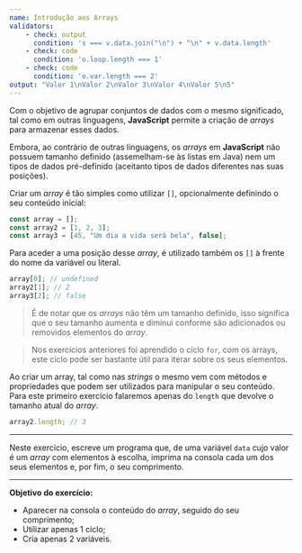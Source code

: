 ```yaml
---
name: Introdução aos Arrays
validators:
    - check: output
      condition: 's === v.data.join("\n") + "\n" + v.data.length'
    - check: code
      condition: 'o.loop.length === 1'
    - check: code
      condition: 'o.var.length === 2'
output: "Valor 1\nValor 2\nValor 3\nValor 4\nValor 5\n5"
---
```


Com o objetivo de agrupar conjuntos de dados com o mesmo significado, tal como em outras linguagens, **JavaScript** permite a criação de *arrays* para armazenar esses dados.

Embora, ao contrário de outras linguagens, os *arrays* em **JavaScript** não possuem tamanho definido (assemelham-se às listas em Java) nem um tipos de dados pré-definido (aceitanto tipos de dados diferentes nas suas posições).

Criar um *array* é tão simples como utilizar `[]`, opcionalmente definindo o seu conteúdo inicial:

```js
const array = [];
const array2 = [1, 2, 3];
const array3 = [45, "Um dia a vida será bela", false];
```

Para aceder a uma posição desse *array*, é utilizado também os `[]` à frente do nome da variável ou literal.

```js
array[0]; // undefined
array2[1]; // 2
array3[2]; // false
```

> É de notar que os *arrays* não têm um tamanho definido, isso significa que o seu tamanho aumenta e diminui conforme são adicionados ou removidos elementos do *array*.

> Nos exercícios anteriores foi aprendido o cíclo `for`, com os arrays, este cíclo pode ser bastante útil para iterar sobre os seus elementos.

Ao criar um array, tal como nas *strings* o mesmo vem com métodos e propriedades que podem ser utilizados para manipular o seu conteúdo. Para este primeiro exercício falaremos apenas do `length` que devolve o tamanho atual do *array*.

```js
array2.length; // 3
```

***

Neste exercício, escreve um programa que, de uma variável `data` cujo valor é um *array* com elementos à escolha, imprima na consola cada um dos seus elementos e, por fim, o seu comprimento.

***

**Objetivo do exercício:**
- Aparecer na consola o conteúdo do *array*, seguido do seu comprimento;
- Utilizar apenas 1 ciclo;
- Cria apenas 2 variáveis.